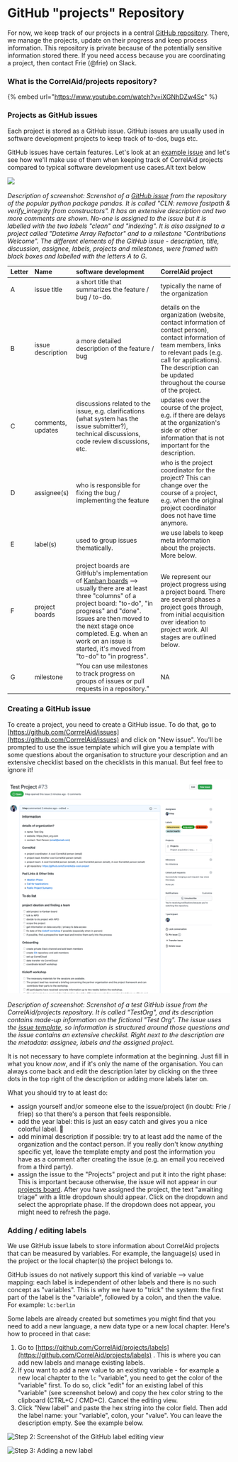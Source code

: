 # GitHub "projects" Repository

For now, we keep track of our projects in a central [GitHub repository](https://github.com/CorrelAid/projects). There, we manage the projects, update on their progress and keep process information. This repository is private because of the potentially sensitive information stored there. If you need access because you are coordinating a project, then contact Frie \(@frie\) on Slack.

### What is the CorrelAid/projects repository?

{% embed url="https://www.youtube.com/watch?v=iXGNhDZw4Sc" %}



### Projects as GitHub issues  <a id="projects-as-github-issues"></a>

Each project is stored as a GitHub issue. GitHub issues are usually used in software development projects to keep track of to-dos, bugs etc.

GitHub issues have certain features. Let's look at an [example issue](https://github.com/pandas-dev/pandas/issues/20110) and let's see how we'll make use of them when keeping track of CorrelAid projects compared to typical software development use cases.Alt text below

![](https://blobscdn.gitbook.com/v0/b/gitbook-28427.appspot.com/o/assets%2F-Lvg_oIb4oZtCuInS01x%2F-M-AgMf2GhuZEPK7eNIc%2F-M-As3vJAsokcHStZJ_v%2FScreenshot%202020-02-03%20at%2017.22.46.png?alt=media&token=80cc2ece-6889-47a6-9d66-bdb1f9a220cd)

_Description of screenshot: Screnshot of a_ [_GitHub issue_](https://github.com/pandas-dev/pandas/issues/20110) _from the repository of the popular python package pandas. It is called "_CLN: remove fastpath & verify\_integrity from constructors_". It has an extensive description and two more comments are shown. No-one is assigned to the issue but it is labelled with the two labels "clean" and "indexing". It is also assigned to a project called "Datetime Array Refactor" and to a milestone "Contributions Welcome". The different elements of the GitHub issue - description, title, discussion, assignee, labels, projects and milestones, were framed with black boxes and labelled with the letters A to G._

| Letter | Name |  software development | CorrelAid project |
| :--- | :--- | :--- | :--- |
| A | issue title | a short title that summarizes the feature / bug / to-do. | typically the name of the organization |
| B | issue description | a more detailed description of the feature / bug | details on the organization \(website, contact information of contact person\), contact information of team members, links to relevant pads \(e.g. call for applications\). The description can be updated throughout the course of the project. |
| C | comments, updates | discussions related to the issue, e.g. clarifications \(what system has the issue submitter?\), technical discussions, code review discussions, etc. | updates over the course of the project, e.g. if there are delays at the organization's side or other information that is not important for the description. |
| D | assignee\(s\) | who is responsible for fixing the bug / implementing the feature | who is the project coordinator for the project? This can change over the course of a project, e.g. when the original project coordinator does not have time anymore. |
| E | label\(s\) | used to group issues thematically. | we use labels to keep meta information about the projects. More below. |
| F | project boards | project boards are GitHub's implementation of [Kanban boards](https://en.wikipedia.org/wiki/Kanban_board) --&gt; usually there are at least three "columns" of a project board: "to-do", "in progress" and "done". Issues are then moved to the next stage once completed. E.g. when an work on an issue is started, it's moved from "to-do" to "in progress". | We represent our project progress using a project board. There are several phases a project goes through, from initial acquisition over ideation to project work. All stages are outlined below. |
| G | milestone | "You can use milestones to track progress on groups of issues or pull requests in a repository." | NA |

### Creating a GitHub issue

To create a project, you need to create a GitHub issue. To do that, go to [https://github.com/CorrrelAid/issues](https://github.com/CorrrelAid/issues) and click on "New issue". You'll be prompted to use the issue template which will give you a template with some questions about the organisation to structure your description and an extensive checklist based on the checklists in this manual. But feel free to ignore it!

![](../../.gitbook/assets/screenshot-2020-11-17-at-11.53.26.png)

_Description of screenshot: Screnshot of a test GitHub issue from the CorrelAid/projects repository. It is called "TestOrg", and its description contains made-up information on the fictional "Test Org". The issue uses the_ [_issue template_](https://github.com/CorrelAid/projects/blob/master/.github/ISSUE_TEMPLATE/project-template.md)_, so information is structured around those questions and the issue contains an extensive checklist. Right next to the description are the metadata: assignee, labels and the assigned project._

It is not necessary to have complete information at the beginning. Just fill in what you know _now_, and if it's only the name of the organisation. You can always come back and edit the description later by clicking on the three dots in the top right of the description or adding more labels later on.

What you should try to at least do: 

* assign yourself and/or someone else to the issue/project \(in doubt: Frie / friep\) so that there's a person that feels responsible. 
* add the year label: this is just an easy catch and gives you a nice colorful label. 🎉 
* add minimal description if possible: try to at least add the name of the organization and the contact person. If you really don't know _anything_ specific yet, leave the template empty and post the information you have as a comment after creating the issue \(e.g. an email you received from a third party\).
* assign the issue to the "Projects" project and put it into the right phase: This is important because otherwise, the issue will not appear in our [projects board](https://github.com/CorrelAid/projects/projects/1). After you have assigned the project, the text "awaiting triage" with a little dropdown should appear. Click on the dropdown and select the appropriate phase. If the dropdown does not appear, you might need to refresh the page.

### Adding / editing labels

We use GitHub issue labels to store information about CorrelAid projects that can be measured by variables. For example, the language\(s\) used in the project or the local chapter\(s\) the project belongs to.

GitHub issues do not natively support this kind of variable --&gt; value mapping: each label is independent of other labels and there is no such concept as "variables". This is why we have to "trick" the system: the first part of the label is the "variable", followed by a colon, and then the value. For example: `lc:berlin`

Some labels are already created but sometimes you might find that you need to add a new language, a new data type or a new local chapter. Here's how to proceed in that case:

1. Go to [https://github.com/CorrelAid/projects/labels](https://github.com/CorrelAid/projects/labels) . This is where you can add new labels and manage existing labels. 
2. If you want to add a new value to an existing variable - for example a new local chapter to the `lc` "variable", you need to get the color of the "variable" first. To do so, click "edit" for an existing label of this "variable" \(see screenshot below\) and copy the hex color string to the clipboard \(CTRL+C / CMD+C\).  Cancel the editing view. 
3. Click "New label" and paste the hex string into the color field. Then add the label name: your "variable", colon, your "value". You can leave the description empty. See the example below.

![Step 2: Screenshot of the GitHub label editing view](../../.gitbook/assets/screenshot-2020-02-12-at-13.40.26%20%281%29.png)

![Step 3: Adding a new label](../../.gitbook/assets/screenshot-2020-02-12-at-13.45.19.png)

